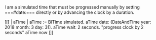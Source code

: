 I am a simulated time that must be progressed manually by setting ===#date:=== directly or by advancing the clock by a duration.

[[[
	| aTime |
	aTime := BlTime simulated.
	aTime date: (DateAndTime year: 2018 month: 3 day: 31).
	aTime wait: 2 seconds. "progress clock by 2 seconds"
	aTime now
]]]